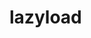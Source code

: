 # lazyload

<style>
	.lazy{width:24%;}
</style>

<script>
	require(['{{module}}'], function(_){
		var start = 1 + Math.ceil(20 * Math.random());
		var $wrap = $('<div></div>');
		$.get('http://api.mse.hao.360.cn/index/showlist?start='+start+'&limit=100&otag=4bd537',function(data){
			data.records.forEach(function(item){
				if(item.images[0]){
					$wrap.append('<img class="lazy" data-original="'+item.images[0]+'">');
				}
			});
			$('#readme').append($wrap);
			$('img.lazy').lazyload({effect:'fadeIn'});
		},'jsonp');
	});
</script>